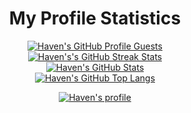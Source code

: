<h1 align="center">My Profile Statistics</h1>

<p align="center">
  <a href="https://github.com/havenfricke"><img src="https://komarev.com/ghpvc/?&label=Profile+Views&username=havenfricke&color=2984CC&style=flat" alt="Haven's GitHub Profile Guests"/></a>
  <br />
  <a href="https://github.com/havenfricke"><img src="https://github-readme-streak-stats.herokuapp.com/?user=havenfricke&theme=tokyonight&hide_border=false&stroke=0000" alt="Haven's's GitHub Streak Stats"/></a>
  <br />
  <a href="https://github.com/havenfricke"><img src="https://github-readme-stats.vercel.app/api?username=havenfricke&show_icons=true&theme=tokyonight&count_private=true&include_all_commits=true" alt="Haven's GitHub Stats"/></a>
  <br />
  <a href="https://github.com/havenfricke?tab=repositories"><img src="https://github-readme-stats.vercel.app/api/top-langs/?username=havenfricke&layout=compact&theme=tokyonight&langs_count=8" alt="Haven's GitHub Top Langs"/></a>
</p>

<p align="center">
  <a href="https://github.com/havenfricke"><img src="https://github-profile-trophy.vercel.app/?username=havenfricke&theme=onedark&no-bg=true" alt="Haven's profile"/></a>
</p>
